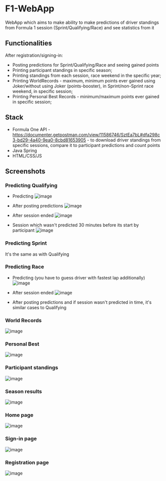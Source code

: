 # F1-WebApp
WebApp which aims to make ability to make predictions of driver standings from Formula 1 session (Sprint/Qualifying/Race) and see statistics from it

## Functionalities
After registration/signing-in:

- Posting predictions for Sprint/Qualifying/Race and seeing gained points
- Printing participant standings in specific season;
- Printing standings from each session, race weekend in the specific year;
- Printing WorldRecords - maximum, minimum points ever gained using Joker/without using Joker (points-booster), in Sprint/non-Sprint race weekend, in specific session;
- Printing Personal Best Records - minimum/maximum points ever gained in specific session;

## Stack
- Formula One API - https://documenter.getpostman.com/view/11586746/SztEa7bL#dfa298c3-bd29-4a40-9ea0-8cbd81653905 - to download driver standings from specific sessions, compare it to participant predictions and count points
- Java Spring
- HTML/CSS/JS

## Screenshots
### Predicting Qualifying
- Predicting
![image](https://github.com/user-attachments/assets/0bcca262-863e-4cc7-98e1-6e5580e4e3bf)

- After posting predictions
![image](https://github.com/user-attachments/assets/5c140e74-e7c2-432e-9d1e-3cf453abd799)

- After session ended
![image](https://github.com/user-attachments/assets/4598a7f7-60e2-44f6-9fe4-2d6c738445f0)

- Session which wasn't predicted 30 minutes before its start by participant
![image](https://github.com/user-attachments/assets/30524ba6-20c3-4568-8cba-a39bc100685e)

### Predicting Sprint
It's the same as with Qualifying

### Predicting Race
- Predicting (you have to guess driver with fastest lap additionally)
![image](https://github.com/user-attachments/assets/f32d5dce-4e5d-434f-a2cc-21ea49036d41)

- After session ended
![image](https://github.com/user-attachments/assets/4d0deae0-03ec-45a3-9a2a-b219a585b423)

- After posting predictions and if session wasn't predicted in time, it's similar cases to Qualifying

### World Records
![image](https://github.com/user-attachments/assets/ec3161e1-9fa1-448b-92e5-4f596da96341)

### Personal Best
![image](https://github.com/user-attachments/assets/bf1df44c-dbc8-44a8-a339-1325ed7e466e)

### Participant standings
![image](https://github.com/user-attachments/assets/8da07ae7-a0b1-47eb-8f6d-72ae080fb18f)

### Season results
![image](https://github.com/user-attachments/assets/ae8fc6f9-3c8a-4d2c-85bc-c120f11dd664)

### Home page
![image](https://github.com/user-attachments/assets/0778ae78-a3b3-4c80-bd48-412cce4c8c9f)

### Sign-in page
![image](https://github.com/user-attachments/assets/69c5c624-22ea-404f-a345-ded23217bec7)

### Registration page
![image](https://github.com/user-attachments/assets/337d1bf2-c979-4495-9297-e233f8dd3b34)



